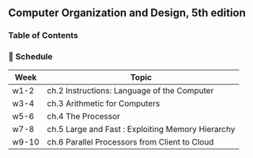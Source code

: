## Computer Organization and Design, 5th edition

### Table of Contents

### 🌳 Schedule

| Week  | Topic                                             |
| ----- | ------------------------------------------------- |
| w1-2  | ch.2 Instructions: Language of the Computer       |
| w3-4  | ch.3 Arithmetic for Computers                     |
| w5-6  | ch.4 The Processor                                |
| w7-8  | ch.5 Large and Fast : Exploiting Memory Hierarchy |
| w9-10 | ch.6 Parallel Processors from Client to Cloud     |
